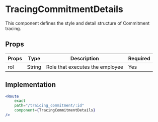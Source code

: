 # TracingCommitmentDetails

This component defines the style and detail structure of Commitment tracing.

## Props

|Props | Type      | Description                                  | Required |
|------|-----------| ---------------------------------------------|----------|
|rol   | String    | Role that executes the employee              | Yes      |

## Implementation

```jsx
<Route
    exact
    path="/traicing_commitment/:id"
    component={TracingCommitmentDetails}
/>
```